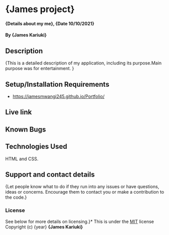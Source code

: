 # {James project}
#### {Details about my me}, {Date 10/10/2021}
#### By **{James Kariuki}**
## Description
{This is a detailed description of my application, including its purpose.Main purpose was for entertainment. }
## Setup/Installation Requirements
* https://jamesmwangi245.github.io/Portfolio/

## Live link
## Known Bugs
## Technologies Used
HTML and CSS. 
## Support and contact details
{Let people know what to do if they run into any issues or have questions, ideas or concerns.  Encourage them to contact you or make a contribution to the code.}
### License
  See below for more details on licensing.}*
This is under the [MIT](LICENSE) license
Copyright (c) {year} **{James Kariuki}**
